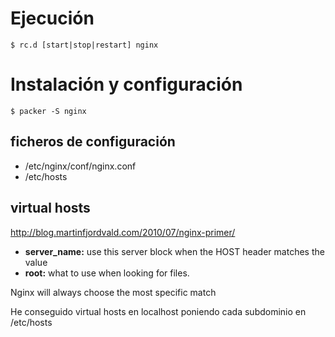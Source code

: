 # Ejecución

    $ rc.d [start|stop|restart] nginx

# Instalación y configuración

    $ packer -S nginx

## ficheros de configuración

*   /etc/nginx/conf/nginx.conf
*   /etc/hosts

## virtual hosts

<http://blog.martinfjordvald.com/2010/07/nginx-primer/>

*   **server_name:** use this server block when the HOST header matches the value
*   **root:** what to use when looking for files.

Nginx will always choose the most specific match

He conseguido virtual hosts en localhost poniendo cada subdominio en /etc/hosts




